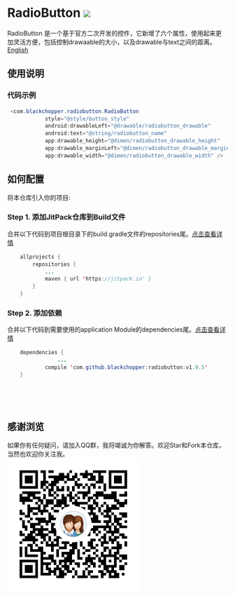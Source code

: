 # RadioButton [![](https://jitpack.io/v/blackchopper/radiobutton.svg)](https://jitpack.io/#blackchopper/radiobutton)
RadioButton 是一个基于官方二次开发的控件，它新增了六个属性，使用起来更加灵活方便，包括控制drawaable的大小，以及drawable与text之间的距离。[English](https://github.com/blackchopper/RadioButton/blob/master/README_ENGLISH.md)
## 使用说明
### 代码示例
```Java
 <com.blackchopper.radiobutton.RadioButton
            style="@style/button_style"
            android:drawableLeft="@drawable/radiobutton_drawable"
            android:text="@string/radiobutton_name"
            app:drawable_height="@dimen/radiobutton_drawable_height"
            app:drawable_marginLeft="@dimen/radiobutton_drawable_marginLeft"
            app:drawable_width="@dimen/radiobutton_drawable_width" />
```
## 如何配置
将本仓库引入你的项目:
### Step 1. 添加JitPack仓库到Build文件
合并以下代码到项目根目录下的build.gradle文件的repositories尾。[点击查看详情](https://github.com/blackchopper/CarouselBanner/blob/master/root_build.gradle.png)
```Java
	allprojects {
		repositories {
			...
			maven { url 'https://jitpack.io' }
		}
	}
```
### Step 2. 添加依赖   
合并以下代码到需要使用的application Module的dependencies尾。[点击查看详情](https://github.com/blackchopper/CarouselBanner/blob/master/application_build.gradle.png)
```Java
	dependencies {
                ...
	        compile 'com.github.blackchopper:radiobutton:v1.0.5'
	}
```
<br><br><br>
## 感谢浏览
如果你有任何疑问，请加入QQ群，我将竭诚为你解答。欢迎Star和Fork本仓库，当然也欢迎你关注我。
<br>
![Image Text](https://github.com/blackchopper/CarouselBanner/blob/master/qq_group.png)